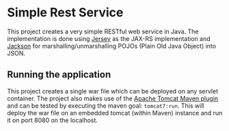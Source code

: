 # Simple Rest Service

This project creates a very simple RESTful web service in Java. The implementation is
done using [Jersey][1] as the JAX-RS implementation and [Jackson][2] for marshalling/unmarshalling
POJOs (Plain Old Java Object) into JSON.

## Running the application

This project creates a single war file which can be deployed on any servlet container. The project
also makes use of the [Apache Tomcat Maven plugin][3] and can be tested by executing the maven goal:
`tomcat7:run`. This will deploy the war file on an embedded tomcat (within Maven) instance and
run it on port 8080 on the localhost.

[1]: https://jersey.github.io/
[2]: https://github.com/FasterXML/jackson
[3]: http://tomcat.apache.org/maven-plugin-2.0/tomcat7-maven-plugin/